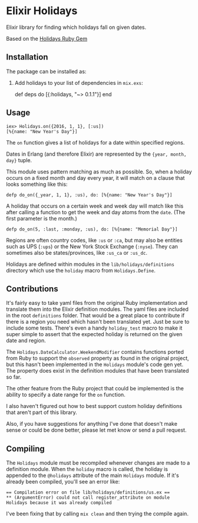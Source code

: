 # Elixir Holidays

Elixir library for finding which holidays fall on given dates.

Based on the [Holidays Ruby Gem](https://github.com/holidays/holidays)

## Installation

The package can be installed as:

  1. Add holidays to your list of dependencies in `mix.exs`:

        def deps do
          [{:holidays, "~> 0.1.1"}]
        end

## Usage

    iex> Holidays.on({2016, 1, 1}, [:us])
    [%{name: "New Year's Day"}]

The `on` function gives a list of holidays for a date within
specified regions.

Dates in Erlang (and therefore Elixir) are represented by the 
`{year, month, day}` tuple.

This module uses pattern matching as much as possible. So, when a holiday
occurs on a fixed month and day every year, it will match on a clause
that looks something like this:

    defp do_on({_year, 1, 1}, :us), do: [%{name: "New Year's Day"}]

A holiday that occurs on a certain week and week day will match like this
after calling a function to get the week and day atoms from the `date`. (The
first parameter is the month.)

    defp do_on(5, :last, :monday, :us), do: [%{name: "Memorial Day"}]

Regions are often country codes, like `:us` or `:ca`, but
may also be entities such as UPS (`:ups`) or the New York Stock Exchange
(`:nyse`).
They can sometimes also be states/provinces, like `:us_ca` or `:us_dc`.

Holidays are defined within modules in the `lib/holidays/definitions`
directory which use the `holiday` macro from `Holidays.Define`.

## Contributions

It's fairly easy to take yaml files from the original Ruby implementation
and translate them into the Elixir definition modules. The yaml files are
included in the root `definitions` folder. That would be a great place to
contribute if there is a region you need which hasn't been translated yet.
Just be sure to include some tests. There's even a handy `holiday_test`
macro to make it super simple to assert that the expected holiday is
returned on the given date and region.

The `Holidays.DateCalculator.WeekendModifier` contains functions ported from
Ruby to support the `observed` property as found in
the original project, but this hasn't been implemented in the
`Holidays` module's code gen yet. The property does exist in the
definition modules that have been translated so far.

The other feature from the Ruby project that could be implemented is the
ability to specify a date range for the `on` function.

I also haven't figured out how to best support custom holiday definitions
that aren't part of this library.

Also, if you have suggestions for anything I've done that doesn't make sense
or could be done better, please let met know or send a pull request.

## Compiling

The `Holidays` module must be recompiled whenever changes are made to a
definition module. When the `holiday` macro is called, the holiday is
appended to the `@holidays` attribute of the main `Holidays` module.
If it's already been compiled, you'll see an error like:

    == Compilation error on file lib/holidays/definitions/us.ex ==
    ** (ArgumentError) could not call register_attribute on module Holidays because it was already compiled

I've been fixing that by calling `mix clean` and then trying the compile again.
